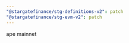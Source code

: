 ```yaml
---
"@stargatefinance/stg-definitions-v2": patch
"@stargatefinance/stg-evm-v2": patch
---
```


ape mainnet

